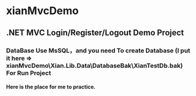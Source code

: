 # xianMvcDemo

## .NET MVC Login/Register/Logout Demo Project

### DataBase Use MsSQL，and you need To create Database (I put it here => xianMvcDemo\Xian.Lib.Data\DatabaseBak\XianTestDb.bak) For Run Project

#### Here is the place for me to practice.
